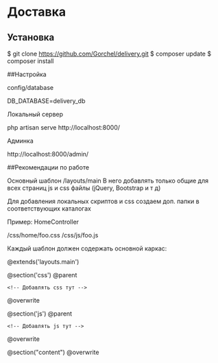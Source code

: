 # Доставка

## Установка

$ git clone https://github.com/Gorchel/delivery.git
$ composer update
$ composer install

##Настройка

config/database

DB_DATABASE=delivery_db


Локальный сервер

php artisan serve
http://localhost:8000/


Админка

http://localhost:8000/admin/


##Рекомендации по работе

Основный шаблон /layouts/main
В него добавлять только общие для всех страниц js и css файлы (jQuery, Bootstrap и т д)

Для добавления локальных скриптов и css создаем доп. папки в соответствующих каталогах 

Пример:
HomeController

/css/home/foo.css
/css/js/foo.js


Каждый шаблон должен содержать основной каркас:

@extends('layouts.main')

@section('css')
    @parent
    
    <!-- Добавлять css тут -->
@overwrite

@section('js')
    @parent
    
    <!-- Добавлять js тут -->
@overwrite

@section("content")
	<!-- Тут добавляем контент -->
@overwrite
